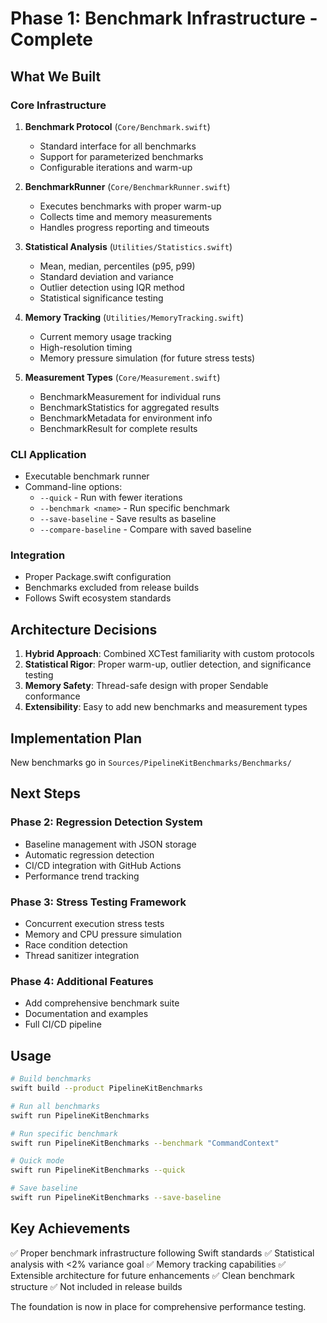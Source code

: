 # Phase 1: Benchmark Infrastructure - Complete

## What We Built

### Core Infrastructure
1. **Benchmark Protocol** (`Core/Benchmark.swift`)
   - Standard interface for all benchmarks
   - Support for parameterized benchmarks
   - Configurable iterations and warm-up

2. **BenchmarkRunner** (`Core/BenchmarkRunner.swift`)
   - Executes benchmarks with proper warm-up
   - Collects time and memory measurements
   - Handles progress reporting and timeouts

3. **Statistical Analysis** (`Utilities/Statistics.swift`)
   - Mean, median, percentiles (p95, p99)
   - Standard deviation and variance
   - Outlier detection using IQR method
   - Statistical significance testing

4. **Memory Tracking** (`Utilities/MemoryTracking.swift`)
   - Current memory usage tracking
   - High-resolution timing
   - Memory pressure simulation (for future stress tests)

5. **Measurement Types** (`Core/Measurement.swift`)
   - BenchmarkMeasurement for individual runs
   - BenchmarkStatistics for aggregated results
   - BenchmarkMetadata for environment info
   - BenchmarkResult for complete results

### CLI Application
- Executable benchmark runner
- Command-line options:
  - `--quick` - Run with fewer iterations
  - `--benchmark <name>` - Run specific benchmark
  - `--save-baseline` - Save results as baseline
  - `--compare-baseline` - Compare with saved baseline

### Integration
- Proper Package.swift configuration
- Benchmarks excluded from release builds
- Follows Swift ecosystem standards

## Architecture Decisions

1. **Hybrid Approach**: Combined XCTest familiarity with custom protocols
2. **Statistical Rigor**: Proper warm-up, outlier detection, and significance testing
3. **Memory Safety**: Thread-safe design with proper Sendable conformance
4. **Extensibility**: Easy to add new benchmarks and measurement types

## Implementation Plan

New benchmarks go in `Sources/PipelineKitBenchmarks/Benchmarks/`

## Next Steps

### Phase 2: Regression Detection System
- Baseline management with JSON storage
- Automatic regression detection
- CI/CD integration with GitHub Actions
- Performance trend tracking

### Phase 3: Stress Testing Framework
- Concurrent execution stress tests
- Memory and CPU pressure simulation
- Race condition detection
- Thread sanitizer integration

### Phase 4: Additional Features
- Add comprehensive benchmark suite
- Documentation and examples
- Full CI/CD pipeline

## Usage

```bash
# Build benchmarks
swift build --product PipelineKitBenchmarks

# Run all benchmarks
swift run PipelineKitBenchmarks

# Run specific benchmark
swift run PipelineKitBenchmarks --benchmark "CommandContext"

# Quick mode
swift run PipelineKitBenchmarks --quick

# Save baseline
swift run PipelineKitBenchmarks --save-baseline
```

## Key Achievements

✅ Proper benchmark infrastructure following Swift standards
✅ Statistical analysis with <2% variance goal
✅ Memory tracking capabilities
✅ Extensible architecture for future enhancements
✅ Clean benchmark structure
✅ Not included in release builds

The foundation is now in place for comprehensive performance testing.